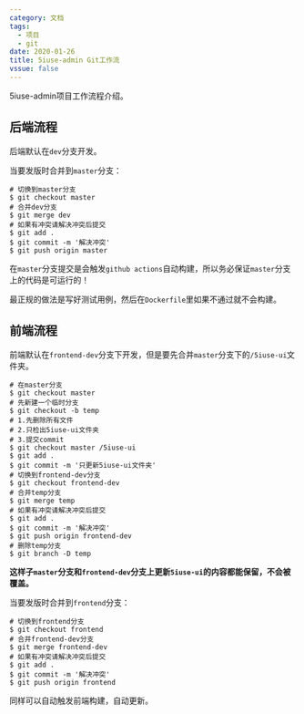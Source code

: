 ```yaml
---
category: 文档
tags:
  - 项目
  - git
date: 2020-01-26
title: 5iuse-admin Git工作流
vssue: false
---
```


5iuse-admin项目工作流程介绍。

<!-- more -->

## 后端流程

后端默认在`dev`分支开发。

当要发版时合并到`master`分支：

```git{3,4}
# 切换到master分支
$ git checkout master
# 合并dev分支
$ git merge dev
# 如果有冲突请解决冲突后提交
$ git add .
$ git commit -m '解决冲突'
$ git push origin master
```

在`master`分支提交是会触发`github actions`自动构建，所以务必保证`master`分支上的代码是可运行的！

最正规的做法是写好测试用例，然后在`Dockerfile`里如果不通过就不会构建。

## 前端流程

前端默认在`frontend-dev`分支下开发，但是要先合并`master`分支下的`/5iuse-ui`文件夹。

```git{5,6}
# 在master分支
$ git checkout master
# 先新建一个临时分支
$ git checkout -b temp
# 1.先删除所有文件
# 2.只检出5iuse-ui文件夹
# 3.提交commit
$ git checkout master /5iuse-ui
$ git add .
$ git commit -m '只更新5iuse-ui文件夹'
# 切换到frontend-dev分支
$ git checkout frontend-dev
# 合并temp分支
$ git merge temp
# 如果有冲突请解决冲突后提交
$ git add .
$ git commit -m '解决冲突'
$ git push origin frontend-dev
# 删除temp分支
$ git branch -D temp
```

**这样子`master`分支和`frontend-dev`分支上更新`5iuse-ui`的内容都能保留，不会被覆盖。**

当要发版时合并到`frontend`分支：

```git{3,4}
# 切换到frontend分支
$ git checkout frontend
# 合并frontend-dev分支
$ git merge frontend-dev
# 如果有冲突请解决冲突后提交
$ git add .
$ git commit -m '解决冲突'
$ git push origin frontend
```

同样可以自动触发前端构建，自动更新。
